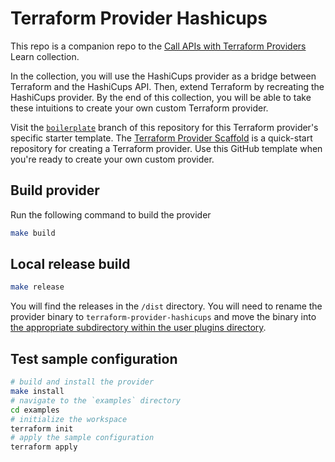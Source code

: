 # Terraform Provider Hashicups

This repo is a companion repo to the [Call APIs with Terraform Providers](https://learn.hashicorp.com/collections/terraform/providers)
Learn collection. 

In the collection, you will use the HashiCups provider as a bridge between Terraform and the HashiCups API.
Then, extend Terraform by recreating the HashiCups provider.
By the end of this collection, you will be able to take these intuitions to create your own custom Terraform provider. 

Visit the [`boilerplate`](https://github.com/hashicorp/terraform-provider-hashicups/tree/boilerplate) branch of this repository for this
Terraform provider's specific starter template. The [Terraform Provider Scaffold](https://github.com/hashicorp/terraform-provider-scaffolding)
is a quick-start repository for creating a Terraform provider. Use this GitHub template when you're ready to create your own custom provider.

## Build provider

Run the following command to build the provider

```bash
make build
```

## Local release build

```bash
make release
```

You will find the releases in the `/dist` directory.
You will need to rename the provider binary to `terraform-provider-hashicups` and move the binary into
[the appropriate subdirectory within the user plugins directory](https://learn.hashicorp.com/tutorials/terraform/provider-use?in=terraform/providers#install-hashicups-provider).

## Test sample configuration

```bash
# build and install the provider
make install
# navigate to the `examples` directory
cd examples
# initialize the workspace
terraform init
# apply the sample configuration
terraform apply
```
